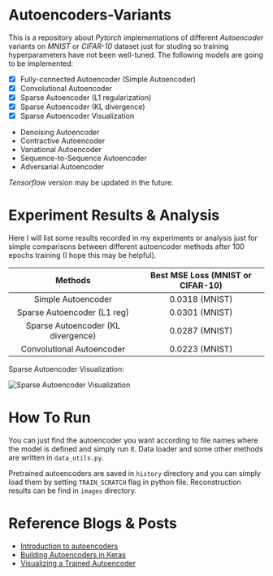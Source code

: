# Autoencoders-Variants

This is a repository about *Pytorch* implementations of different *Autoencoder* variants on *MNIST* or *CIFAR-10* dataset just for studing so training hyperparameters have not been well-tuned. The following models are going to be implemented:

- [x] Fully-connected Autoencoder (Simple Autoencoder)
- [x] Convolutional Autoencoder
- [x] Sparse Autoencoder (L1 regularization)
- [x] Sparse Autoencoder (KL divergence)
- [x] Sparse Autoencoder Visualization
- Denoising Autoencoder
- Contractive Autoencoder
- Variational Autoencoder
- Sequence-to-Sequence Autoencoder
- Adversarial Autoencoder

*Tensorflow* version may be updated in the future.

# Experiment Results & Analysis

Here I will list some results recorded in my experiments or analysis just for simple comparisons between different autoencoder methods after 100 epochs training (I hope this may be helpful).

| Methods | Best MSE Loss (MNIST or CIFAR-10) |
| :------: | :------: |
| Simple Autoencoder | 0.0318 (MNIST) |
| Sparse Autoencoder (L1 reg) | 0.0301 (MNIST) |
| Sparse Autoencoder (KL divergence) | 0.0287 (MNIST) |
| Convolutional Autoencoder | 0.0223 (MNIST) |

Sparse Autoencoder Visualization:

![Sparse Autoencoder Visualization](https://github.com/tmac1997/Autoencoders-Variants/blob/master/images/sparse_autoencoder_visualization.png)

# How To Run

You can just find the autoencoder you want according to file names where the model is defined and simply run it. Data loader and some other methods are 
written in `data_utils.py`.

Pretrained autoencoders are saved in `history` directory and you can simply load them by setting `TRAIN_SCRATCH` flag in python file. Reconstruction results can be find in `images` directory.

# Reference Blogs & Posts

- [Introduction to autoencoders](https://www.jeremyjordan.me/autoencoders/])
- [Building Autoencoders in Keras](https://blog.keras.io/building-autoencoders-in-keras.html)
- [Visualizing a Trained Autoencoder](http://ufldl.stanford.edu/wiki/index.php/Visualizing_a_Trained_Autoencoder)
